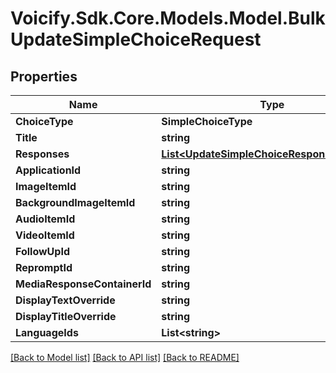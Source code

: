 # Voicify.Sdk.Core.Models.Model.BulkUpdateSimpleChoiceRequest
## Properties

Name | Type | Description | Notes
------------ | ------------- | ------------- | -------------
**ChoiceType** | **SimpleChoiceType** |  | 
**Title** | **string** |  | 
**Responses** | [**List&lt;UpdateSimpleChoiceResponseRequest&gt;**](UpdateSimpleChoiceResponseRequest.md) |  | 
**ApplicationId** | **string** |  | 
**ImageItemId** | **string** |  | [optional] 
**BackgroundImageItemId** | **string** |  | [optional] 
**AudioItemId** | **string** |  | [optional] 
**VideoItemId** | **string** |  | [optional] 
**FollowUpId** | **string** |  | [optional] 
**RepromptId** | **string** |  | [optional] 
**MediaResponseContainerId** | **string** |  | [optional] 
**DisplayTextOverride** | **string** |  | [optional] 
**DisplayTitleOverride** | **string** |  | [optional] 
**LanguageIds** | **List&lt;string&gt;** |  | [optional] 

[[Back to Model list]](../README.md#documentation-for-models) [[Back to API list]](../README.md#documentation-for-api-endpoints) [[Back to README]](../README.md)

